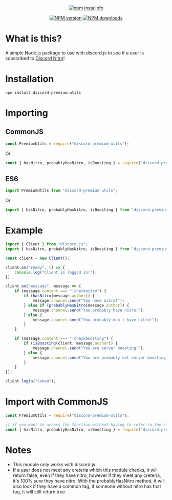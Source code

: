 <div align="center">
  <p>
    <a href="https://nodei.co/npm/discord-premium-utils/"><img src="https://nodei.co/npm/discord-premium-utils.png?downloads=true&stars=true" alt="npm installnfo" /></a>
  </p>
  <p>
    <a href="https://www.npmjs.com/package/discord-premium-utils"><img src="https://img.shields.io/npm/v/discord-premium-utils.svg?maxAge=3600" alt="NPM version" /></a>
    <a href="https://www.npmjs.com/package/discord-premium-utils"><img src="https://img.shields.io/npm/dt/discord-premium-utils.svg?maxAge=3600" alt="NPM downloads" /></a>
  </p>
</div>

# What is this?

A simple Node.js package to use with discord.js to see if a user is subscribed to [Discord Nitro](https://discord.com/nitro)!

# Installation

`npm install discord-premium-utils`

# Importing

## CommonJS
```js
const PremiumUtils = require("discord-premium-utils");
```

Or

```js
const { hasNitro, probablyHasNitro, isBoosting } = require("discord-premium-utils");
```

## ES6
```js
import PremiumUtils from "discord-premium-utils";
```

Or

```js
import { hasNitro, probablyHasNitro, isBoosting } from "discord-premium-utils";
```

# Example

```js
import { Client } from "discord.js";
import { hasNitro, probablyHasNitro, isBoosting } from "discord-premium-utils";

const client = new Client();

client.on("ready", () => {
    console.log("Client is logged in!");
});

client.on("message", message => {
    if (message.content === "!checknitro") {
        if (hasNitro(message.author)) {
            message.channel.send("You have nitro!");
        } else if (probablyHasNitro(message.author)) {
            message.channel.send("You probably have nitro!");
        } else {
            message.channel.send("You probably don't have nitro!");
        }
    }

    if (message.content === "!checkboosting") {
        if (isBoosting(client, message.author)) {
            message.channel.send("You are server boosting!");
        } else {
            message.channel.send("You are probably not server boosting!");
        }
    }
});

client.login("token");
```

# Import with CommonJS
```js
const PremiumUtils = require("discord-premium-utils");

// if you want to access the function without having to refer to the class every time
const { hasNitro, probablyHasNitro, isBoosting } = require("discord-premium-utils");
```

# Notes

* This module only works with discord.js
* If a user does not meet any creteria which this module checks, it will return false, even if they have nitro, however if they meet any creteria, it's 100% sure they have nitro. With the probablyHasNitro method, it will also look if they have a common tag, if someone without nitro has that tag, it will still return true.